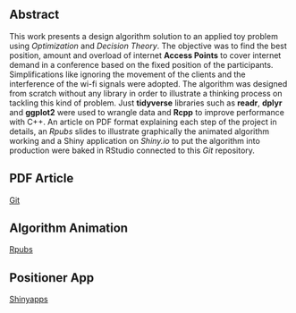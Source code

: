 

## Abstract

This work presents a design algorithm solution to an applied toy problem using _Optimization_ and _Decision Theory_. The objective was to find the best position, amount and overload of internet __Access Points__ to cover internet demand in a conference based on the fixed position of the participants. Simplifications like ignoring the movement of the clients and the interference of the wi-fi signals were adopted. The algorithm was designed from scratch without any library in order to illustrate a thinking process on tackling this kind of problem. Just __tidyverse__ libraries such as __readr__, __dplyr__ and __ggplot2__ were used to wrangle data and __Rcpp__ to improve performance with C++. An article on PDF format explaining each step of the project in details, an _Rpubs_ slides to illustrate graphically the animated algorithm working and a Shiny application on _Shiny.io_ to put the algorithm into production were baked in RStudio connected to this _Git_ repository.


## PDF Article

[Git](https://github.com/Protospi/WLAN/blob/main/relatorios/relatorio_pdf.pdf)

## Algorithm Animation 

[Rpubs](https://rpubs.com/Drope/wlan)

## Positioner App

[Shinyapps](https://loes.shinyapps.io/shiny/)







